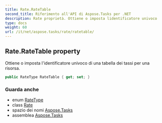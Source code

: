 ```yaml
---
title: Rate.RateTable
second_title: Riferimento all'API di Aspose.Tasks per .NET
description: Rate proprietà. Ottiene o imposta lidentificatore univoco di una tabella dei tassi per una risorsa.
type: docs
weight: 60
url: /it/net/aspose.tasks/rate/ratetable/
---
```

## Rate.RateTable property

Ottiene o imposta l'identificatore univoco di una tabella dei tassi per una risorsa.

```csharp
public RateType RateTable { get; set; }
```

### Guarda anche

* enum [RateType](../../ratetype/)
* class [Rate](../)
* spazio dei nomi [Aspose.Tasks](../../rate/)
* assemblea [Aspose.Tasks](../../../)


